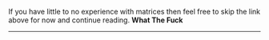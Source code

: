 If you have little to no experience with matrices then feel free to skip the link above for now and continue reading. **What The Fuck**

---